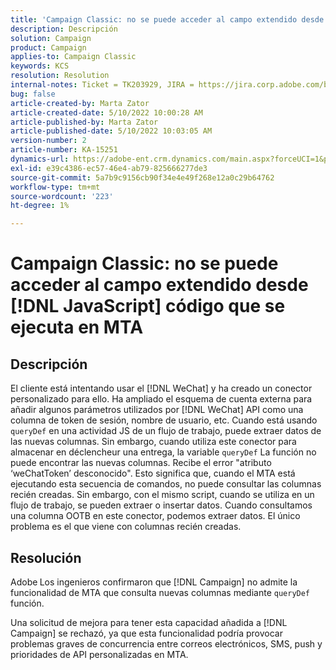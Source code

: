 ```yaml
---
title: 'Campaign Classic: no se puede acceder al campo extendido desde [!DNL JavaScript] código que se ejecuta en MTA'
description: Descripción
solution: Campaign
product: Campaign
applies-to: Campaign Classic
keywords: KCS
resolution: Resolution
internal-notes: Ticket = TK203929, JIRA = https://jira.corp.adobe.com/browse/NEO-20460, https://jira.corp.adobe.com/browse/NEO-20648
bug: false
article-created-by: Marta Zator
article-created-date: 5/10/2022 10:00:28 AM
article-published-by: Marta Zator
article-published-date: 5/10/2022 10:03:05 AM
version-number: 2
article-number: KA-15251
dynamics-url: https://adobe-ent.crm.dynamics.com/main.aspx?forceUCI=1&pagetype=entityrecord&etn=knowledgearticle&id=90301002-48d0-ec11-a7b5-00224809c101
exl-id: e39c4386-ec57-46e4-ab79-825666277de3
source-git-commit: 5a7b9c9156cb90f34e4e49f268e12a0c29b64762
workflow-type: tm+mt
source-wordcount: '223'
ht-degree: 1%

---
```


# Campaign Classic: no se puede acceder al campo extendido desde [!DNL JavaScript] código que se ejecuta en MTA

## Descripción


El cliente está intentando usar el [!DNL WeChat] y ha creado un conector personalizado para ello. Ha ampliado el esquema de cuenta externa para añadir algunos parámetros utilizados por [!DNL WeChat] API como una columna de token de sesión, nombre de usuario, etc. Cuando está usando `queryDef` en una actividad JS de un flujo de trabajo, puede extraer datos de las nuevas columnas. Sin embargo, cuando utiliza este conector para almacenar en déclencheur una entrega, la variable `queryDef` La función no puede encontrar las nuevas columnas. Recibe el error &quot;atributo ‘weChatToken’ desconocido&quot;. Esto significa que, cuando el MTA está ejecutando esta secuencia de comandos, no puede consultar las columnas recién creadas. Sin embargo, con el mismo script, cuando se utiliza en un flujo de trabajo, se pueden extraer o insertar datos. Cuando consultamos una columna OOTB en este conector, podemos extraer datos. El único problema es el que viene con columnas recién creadas.


## Resolución


Adobe<b> </b>Los ingenieros confirmaron que [!DNL Campaign] no admite la funcionalidad de MTA que consulta nuevas columnas mediante `queryDef` función.

Una solicitud de mejora para tener esta capacidad añadida a [!DNL Campaign] se rechazó, ya que esta funcionalidad podría provocar problemas graves de concurrencia entre correos electrónicos, SMS, push y prioridades de API personalizadas en MTA.
